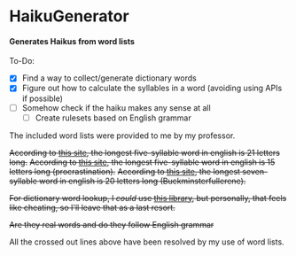 # HaikuGenerator
#### Generates Haikus from word lists

To-Do: 
 - [x] Find a way to collect/generate dictionary words
 - [x] Figure out how to calculate the syllables in a word (avoiding using APIs if possible)
 - [ ] Somehow check if the haiku makes any sense at all
   - [ ] Create rulesets based on English grammar

The included word lists were provided to me by my professor.

~~According to [this site](http://www.syllablecount.com/syllables/longest/five_syllable_words), the longest five-syllable word in english is 21 letters long.~~
~~According to [this site](http://www.yougowords.com/5-syllables), the longest five-syllable word in english is 15 letters long (procrastination).~~
~~According to [this site](http://www.yougowords.com/7-syllables), the longest seven-syllable word in english is 20 letters long (Buckminsterfullerene).~~

~~For dictionary word lookup, I *could* use [this library](https://pypi.org/project/PyDictionary/), but personally, that feels like cheating, so I'll leave that as a last resort.~~

~~Are they real words and do they follow English grammar~~

All the crossed out lines above have been resolved by my use of word lists.